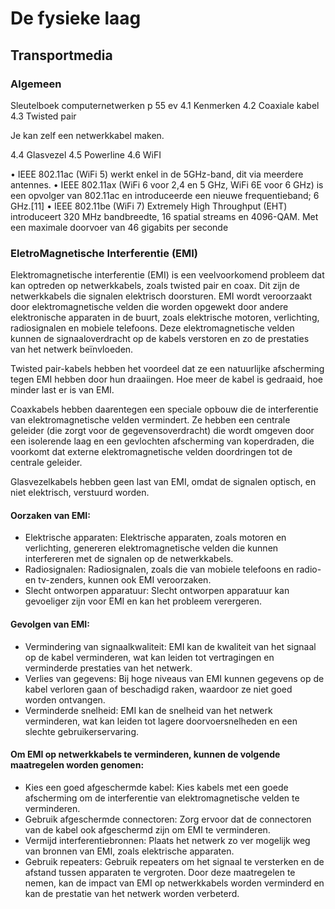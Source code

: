 # De fysieke laag

## Transportmedia

### Algemeen
Sleutelboek computernetwerken p 55 ev
4.1	Kenmerken
4.2	Coaxiale kabel
4.3	Twisted pair

Je kan zelf een netwerkkabel maken.

4.4	Glasvezel
4.5	Powerline
4.6	WiFI

•	IEEE 802.11ac (WiFi 5) werkt enkel in de 5GHz-band, dit via meerdere antennes.
•	IEEE 802.11ax (WiFi 6 voor 2,4 en 5 GHz, WiFi 6E voor 6 GHz) is een opvolger van 802.11ac en introduceerde een nieuwe frequentieband; 6 GHz.[11]
•	IEEE 802.11be (WiFi 7) Extremely High Throughput (EHT) introduceert 320 MHz bandbreedte, 16 spatial streams en 4096-QAM. Met een maximale doorvoer van 46 gigabits per seconde

### EletroMagnetische Interferentie (EMI)

Elektromagnetische interferentie (EMI) is een veelvoorkomend probleem dat kan optreden op netwerkkabels, zoals twisted pair en coax. Dit zijn de netwerkkabels die signalen elektrisch doorsturen. EMI wordt veroorzaakt door elektromagnetische velden die worden opgewekt door andere elektronische apparaten in de buurt, zoals elektrische motoren, verlichting, radiosignalen en mobiele telefoons. Deze elektromagnetische velden kunnen de signaaloverdracht op de kabels verstoren en zo de prestaties van het netwerk beïnvloeden.

Twisted pair-kabels hebben het voordeel dat ze een natuurlijke afscherming tegen EMI hebben door hun draaiingen. Hoe meer de kabel is gedraaid, hoe minder last er is van EMI. 

Coaxkabels hebben daarentegen een speciale opbouw die de interferentie van elektromagnetische velden vermindert. Ze hebben een centrale geleider (die zorgt voor de gegevensoverdracht) die wordt omgeven door een isolerende laag en een gevlochten afscherming van koperdraden, die voorkomt dat externe elektromagnetische velden doordringen tot de centrale geleider.

Glasvezelkabels hebben geen last van EMI, omdat de signalen optisch, en niet elektrisch, verstuurd worden.

#### Oorzaken van EMI:
*	Elektrische apparaten: Elektrische apparaten, zoals motoren en verlichting, genereren elektromagnetische velden die kunnen interfereren met de signalen op de netwerkkabels.
*	Radiosignalen: Radiosignalen, zoals die van mobiele telefoons en radio- en tv-zenders, kunnen ook EMI veroorzaken.
*	Slecht ontworpen apparatuur: Slecht ontworpen apparatuur kan gevoeliger zijn voor EMI en kan het probleem verergeren.

#### Gevolgen van EMI:
*	Vermindering van signaalkwaliteit: EMI kan de kwaliteit van het signaal op de kabel verminderen, wat kan leiden tot vertragingen en verminderde prestaties van het netwerk.
*	Verlies van gegevens: Bij hoge niveaus van EMI kunnen gegevens op de kabel verloren gaan of beschadigd raken, waardoor ze niet goed worden ontvangen.
*	Verminderde snelheid: EMI kan de snelheid van het netwerk verminderen, wat kan leiden tot lagere doorvoersnelheden en een slechte gebruikerservaring.

#### Om EMI op netwerkkabels te verminderen, kunnen de volgende maatregelen worden genomen:
*	Kies een goed afgeschermde kabel: Kies kabels met een goede afscherming om de interferentie van elektromagnetische velden te verminderen.
*	Gebruik afgeschermde connectoren: Zorg ervoor dat de connectoren van de kabel ook afgeschermd zijn om EMI te verminderen.
*	Vermijd interferentiebronnen: Plaats het netwerk zo ver mogelijk weg van bronnen van EMI, zoals elektrische apparaten.
*	Gebruik repeaters: Gebruik repeaters om het signaal te versterken en de afstand tussen apparaten te vergroten.
Door deze maatregelen te nemen, kan de impact van EMI op netwerkkabels worden verminderd en kan de prestatie van het netwerk worden verbeterd.

